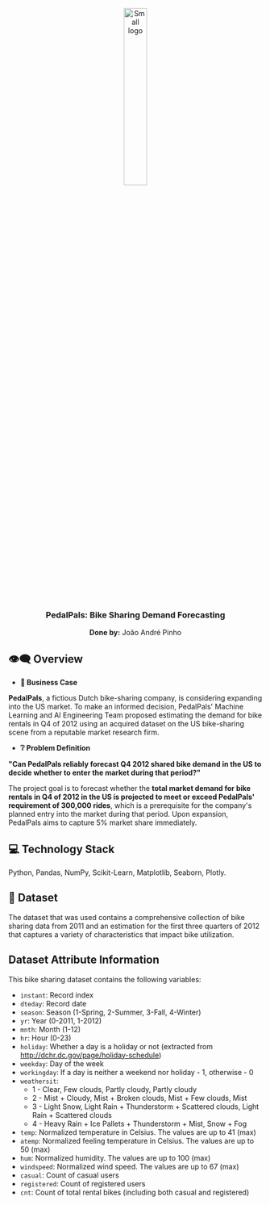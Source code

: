 <p align="center">
  <img src="https://user-images.githubusercontent.com/114337279/235669152-78e42812-ce23-4d29-9c97-431d8873e817.png" alt="Small logo" width="30%">
</p>
<h3 align="center">PedalPals: Bike Sharing Demand Forecasting</h3>

<p align="center"><b>Done by:</b> João André Pinho</p>

<h2> 👁‍🗨 Overview </h2>

- **🏢 Business Case**

**PedalPals**, a fictious Dutch bike-sharing company, is considering expanding into the US market. To make an informed decision, PedalPals' Machine Learning and AI Engineering Team proposed estimating the demand for bike rentals in Q4 of 2012 using an acquired dataset on the US bike-sharing scene from a reputable market research firm.

- **❔ Problem Definition**

**"Can PedalPals reliably forecast Q4 2012 shared bike demand in the US to decide whether to enter the market during that period?"**

The project goal is to forecast whether the **total market demand for bike rentals in Q4 of 2012 in the US is projected to meet or exceed PedalPals' requirement of 300,000 rides**, which is a prerequisite for the company's planned entry into the market during that period. Upon expansion, PedalPals aims to capture 5% market share immediately.

<h2> 💻 Technology Stack </h2>

Python, Pandas, NumPy, Scikit-Learn, Matplotlib, Seaborn, Plotly.

<h2> 🧮 Dataset </h2>

The dataset that was used contains a comprehensive collection of bike sharing data from 2011 and an estimation for the first three quarters of 2012 that captures a variety of characteristics that impact bike utilization.

## Dataset Attribute Information

This bike sharing dataset contains the following variables:

- `instant`: Record index
- `dteday`: Record date
- `season`: Season (1-Spring, 2-Summer, 3-Fall, 4-Winter)
- `yr`: Year (0-2011, 1-2012)
- `mnth`: Month (1-12)
- `hr`: Hour (0-23)
- `holiday`: Whether a day is a holiday or not (extracted from http://dchr.dc.gov/page/holiday-schedule)
- `weekday`: Day of the week
- `workingday`: If a day is neither a weekend nor holiday - 1, otherwise - 0
- `weathersit`: 
  - 1 - Clear, Few clouds, Partly cloudy, Partly cloudy
  - 2 - Mist + Cloudy, Mist + Broken clouds, Mist + Few clouds, Mist
  - 3 - Light Snow, Light Rain + Thunderstorm + Scattered clouds, Light Rain + Scattered clouds
  - 4 - Heavy Rain + Ice Pallets + Thunderstorm + Mist, Snow + Fog
- `temp`: Normalized temperature in Celsius. The values are up to 41 (max)
- `atemp`: Normalized feeling temperature in Celsius. The values are up to 50 (max)
- `hum`: Normalized humidity. The values are up to 100 (max)
- `windspeed`: Normalized wind speed. The values are up to 67 (max)
- `casual`: Count of casual users
- `registered`: Count of registered users
- `cnt`: Count of total rental bikes (including both casual and registered)
